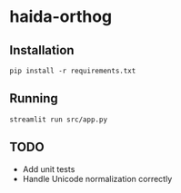 # haida-orthog

## Installation

```
pip install -r requirements.txt
```

## Running

```
streamlit run src/app.py
```

## TODO

* Add unit tests
* Handle Unicode normalization correctly